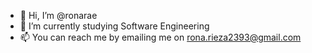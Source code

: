 - 👋 Hi, I’m @ronarae
- 🌱 I’m currently studying Software Engineering
- 📫 You can reach me by emailing me on rona.rieza2393@gmail.com

<!---
ronarae/ronarae is a ✨ special ✨ repository because its `README.md` (this file) appears on your GitHub profile.
You can click the Preview link to take a look at your changes.
--->
